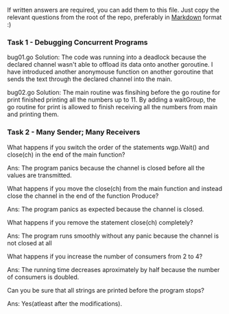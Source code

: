 If written answers are required, you can add them to this file. Just copy the
relevant questions from the root of the repo, preferably in
[Markdown](https://guides.github.com/features/mastering-markdown/) format :)

### Task 1 - Debugging Concurrent Programs

bug01.go 
Solution: The code was running into a deadlock because the declared channel wasn't able to offload its data onto another goroutine. I have introduced another anonymouse function on another goroutine that sends the text through the declared channel into the main.

bug02.go
Solution: The main routine was finsihing before the go routine for print finished printing all the numbers up to 11. By adding a waitGroup, the go routine for print is allowed to finish receiving all the numbers from main and printing them. 

### Task 2 - Many Sender; Many Receivers
What happens if you switch the order of the statements wgp.Wait() and close(ch) in the end of the main function?

Ans: The program panics because the channel is closed before all the values are transmitted.

What happens if you move the close(ch) from the main function and instead close the channel in the end of the function Produce?

Ans: The program panics as expected because the channel is closed. 

What happens if you remove the statement close(ch) completely?

Ans: The program runs smoothly without any panic because the channel is not closed at all

What happens if you increase the number of consumers from 2 to 4?

Ans: The running time decreases aproximately by half because the number of consumers is doubled.

Can you be sure that all strings are printed before the program stops?

Ans: Yes(atleast after the modifications). 




